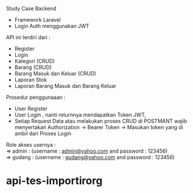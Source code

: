 Study Case Backend

* Framework Laravel
* Login Auth menggunakan JWT

API ini terdiri dari : <br>
* Register
* Login
* Kategori (CRUD)
* Barang (CRUD)
* Barang Masuk dan Keluar (CRUD)
* Laporan Stok
* Laporan Barang Masuk dan Barang Keluar

Prosedur penggunaaan : 
- User Register
- User Login , nanti returnnya mendapatkan Token JWT,
- Setiap Request Data atau melakukan proses CRUD di POSTMANT wajib menyertakan Authorization -> Bearer Token -> Masukan token yang di ambil dari Proses Login

Role akses usernya : <br>
=> admin  : (username : admin@yahoo.com and password : 123456) <br>
=> gudang : (username : gudang@yahoo.com and password : 123456)


# api-tes-importirorg
